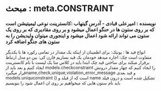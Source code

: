 # مبحث : meta.CONSTRAINT
### نویسنده : امیرعلی قبادی - آدرس گیتهاب :کانسترینت نوعی لیمیتیشن است که بر روی ستون ها در حنگو اعمال میشود و بر روی مقادیری که بر روی یک ستون می تواند ارائه شود اعمال میشود و اینجوری میتوان ولیدیشن را به ستون های جنگو اضافه کرد
انواع قید ها :
یونیک: برای اطمینان از اینکه یک مقدار در تمامی رکورد ها با یکدیگر متفاوت است
چک: اجاره میدهد خودمان یک قید بسازیم
فارن کی: بین دو مدل ارتباط برقرار میکند
برای ساختن قید چک ابتدا باید در کلاس متا یک لیست با نام کانسترینت ایجاد کنیم و بعد باید از models.checkconstraint را ایجاد کنیم که چهار مقدار درونش قرار میگیردname,check,unique,violation_error_message 
و قید بعدی models.uniquconstraint ()
است که از فیلد و name تشکیل شده است و درون فیلد باید نام ستون هایی که میخواهیم بر روی ان اعمال شود را بنویسیم

